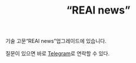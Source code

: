 ﻿---
layout: post-ea

group: 기술 고문 
title: “REAl news”
meta: REAl news
logo: real_news.svg
order: 8

category: ea

og: img/og-real-news.jpg

lang: kr
ref: real_news
---

기술 고문“REAl news”업그레이드에 있습니다.

질문이 있으면 바로 <a href="https://t.me/chutkoy" target="_blank">Telegram</a>로 연락할 수 있다.
